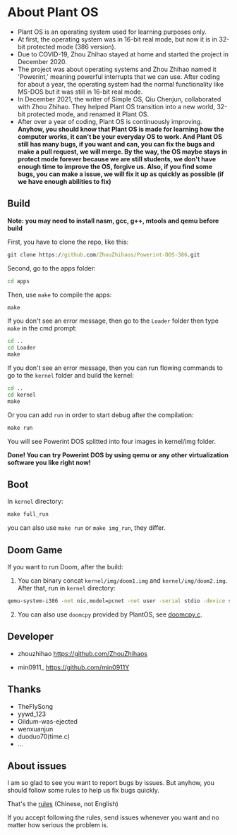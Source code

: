 # About Plant OS

- Plant OS is an operating system used for learning purposes only.
- At first, the operating system was in 16-bit real mode, but now it is in 32-bit protected mode (386 version).
- Due to COVID-19, Zhou Zhihao stayed at home and started the project in December 2020.
- The project was about operating systems and Zhou Zhihao named it 'Powerint,' meaning powerful interrupts that we can use. After coding for about a year, the operating system had the normal functionality like MS-DOS but it was still in 16-bit real mode.
- In December 2021, the writer of Simple OS, Qiu Chenjun, collaborated with Zhou Zhihao. They helped Plant OS transition into a new world, 32-bit protected mode, and renamed it Plant OS.
- After over a year of coding, Plant OS is continuously improving.
**Anyhow, you should know that Plant OS is made for learning how the computer works, it can't be your everyday OS to work. And Plant OS still has many bugs, if you want and can, you can fix the bugs and make a pull request, we will merge. By the way, the OS maybe stays in protect mode forever because we are still students, we don't have enough time to improve the OS, forgive us. Also, if you find some bugs, you can make a issue, we will fix it up as quickly as possible (if we have enough abilities to fix)**
## Build

**Note: you may need to install nasm, gcc, g++, mtools and qemu before build**

First, you have to clone the repo, like this:

```cmd
git clone https://github.com/ZhouZhihaos/Powerint-DOS-386.git
```

Second, go to the apps folder:

```cmd
cd apps
```

Then, use `make` to compile the apps:

```cmd
make
```

If you don't see an error message, then go to the `Loader` folder then type `make` in the cmd prompt:

```cmd
cd ..
cd Loader
make
```

If you don't see an error message, then you can run flowing commands to go to the `kernel` folder and build the kernel:

```cmd
cd ..
cd kernel
make
```

Or you can add `run` in order to start debug after the compilation:

```cmd
make run
```

You will see Powerint DOS splitted into four images in kernel/img folder.

**Done! You can try Powerint DOS by using qemu or any other virtualization software you like right now!**

## Boot

In `kernel` directory:
```cmd
make full_run
```
you can also use `make run` or `make img_run`, they differ.

## Doom Game

If you want to run Doom, after the build:
1. You can binary concat `kernel/img/doom1.img` and `kernel/img/doom2.img`. After that, run in `kernel` directory:
```cmd
qemu-system-i386 -net nic,model=pcnet -net user -serial stdio -device sb16 -device floppy -fda ./img/Powerint_DOS_386.img -drive id=disk,file=disk.img,if=none -device ahci,id=ahci -device ide-hd,drive=disk,bus=ahci.0 -hdb <YOUR-DOOM-HARD-DISK-FILE-NAME> -boot a -m 512 -enable-kvm
```
2. You can also use `doomcpy` provided by PlantOS, see [doomcpy.c](apps/doomcpy/doomcpy.c).

## Developer

- zhouzhihao <https://github.com/ZhouZhihaos>

- min0911_ <https://github.com/min0911Y>

## Thanks

- TheFlySong
- yywd_123
- Oildum-was-ejected
- wenxuanjun
- duoduo70(time.c)
- ...

## About issues
I am so glad to see you want to report bugs by issues. But anyhow, you should follow some rules to help us fix bugs quickly.

That's the [rules](issue_rules.md) (Chinese, not English)

If you accept following the rules, send issues whenever you want and no matter how serious the problem is.
